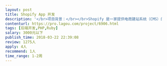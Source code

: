 ```yaml
---                
layout: post       
title: Shopify App 开发           
description: '</br>项目背景：</br></br>Shopify 是一家提供电商建站系统（CMS）的服务商</br>https://www.shopify.com/about</br></br>为了实现更多的功能需要通过 Shopify 插件/Apps 来实现</br>https://apps.shopify.com/</br></br>项目描述：</br>Shopify 插件/App 的开发。用户安装后实现网站顶部显示自定义的文字条。用户界面包括欢迎页，内容设置页，样式设置页，其它设置页，以及一个列表页</br></br>功能描述：</br>1.自定义文字条内容</br>2.自定义文字条样式 (字体，背景等)</br>3.高级设置 (国家过滤,页面过滤,延迟等)</br>4.列出已创建的文字条</br>5.适配桌面端和移动端</br></br>类似产品</br>https://apps.shopify.com/shipping-bar</br>https://apps.shopify.com/free-shipping-bar</br></br>最终实现效果：（页面顶部)</br>https://sigma-28.myshopify.com/</br>https://shopstorm.myshopify.com/collections/product-customizer</br></br>实现效果视频:</br>http://itigic.com/file/freeshippingbar.avi</br></br>用户界面设计草图</br>http://itigic.com/file/freeshippingbar.gif</br></br></br>人员技术要求</br>精通php Javascript 独立编写后端和前端</br>能够阅读英语文档</br>有过类似项目经历优先，做过shopify app更好</br>人在成都优先</br></br>交付要求</br>Shopify App Store上线 无bug</br></br>一些开发资料</br>Getting Started</br>https://help.shopify.com/api/sdks/shopify-apps/getting-started</br>Shopify app开发基础</br>https://partner-training.shopify.com/outline/94639b0t/cover</br>Shopify APIs</br>https://partner-training.shopify.com/outline/d0jno8mm/cover</br>Shopify Script</br>https://partner-training.shopify.com/outline/zn7tujus/cover</br></br>其它</br>有更多Shopify App开发需求 寻找长期合作伙伴</br>'     
contenturl: https://pro.lagou.com/project/6906.html      
tags: [后端开发,PHP,Ruby]            
salary: 3000元以下          
publish_time: 2018-03-22 22:39:08         
review: 1275人                   
apply: 4人                   
recommend: 1人                   
time_range: 1-2周              
---                 
```

